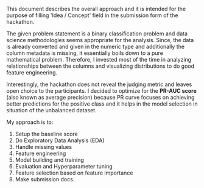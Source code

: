 This document describes the overall approach and it is intended for the purpose of filling 'Idea / Concept' field in the submission form of the hackathon.

The given problem statement is a binary classification problem and data science methodologies seems appropriate for the analysis. Since, the data is already converted and given in the numeric type and additionally the column metadata is missing, it essentially boils down to a pure mathematical problem. Therefore, I invested most of the time in analyzing relationships between the columns and visualizing distributions to do good feature engineering.

Interestingly, the hackathon does not reveal the judging metric and leaves open choice to the participants. I decided to optimize for the **PR-AUC score** (also known as average precision) because PR curve focuses on achieving better predictions for the positive class and it helps in the model selection in situation of the unbalanced dataset.

My approach is to:
1. Setup the baseline score
2. Do Exploratory Data Analysis (EDA)
3. Handle missing values
4. Feature engineering
5. Model building and training
6. Evaluation and Hyperparameter tuning
7. Feature selection based on feature importance
8. Make submission docs.

